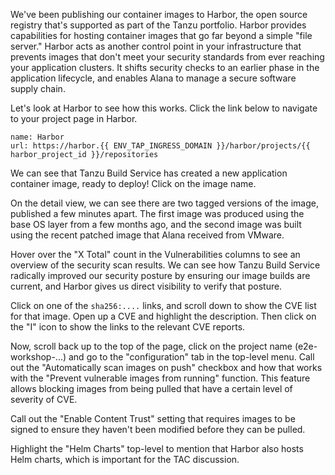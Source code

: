 We've been publishing our container images to Harbor, the open source registry that's supported as part of the Tanzu portfolio. Harbor provides capabilities for hosting container images that go far beyond a simple "file server."  Harbor acts as another control point in your infrastructure that prevents images that don't meet your security standards from ever reaching your application clusters.  It shifts security checks to an earlier phase in the application lifecycle, and enables Alana to manage a secure software supply chain.

Let's look at Harbor to see how this works. Click the link below to navigate to your project page in Harbor.

```dashboard:reload-dashboard
name: Harbor
url: https://harbor.{{ ENV_TAP_INGRESS_DOMAIN }}/harbor/projects/{{ harbor_project_id }}/repositories
```

We can see that Tanzu Build Service has created a new application container image, ready to deploy! Click on the image name.

On the detail view, we can see there are two tagged versions of the image, published a few minutes apart. The first image was produced using the base OS layer from a few months ago, and the second image was built using the recent patched image that Alana received from VMware.

Hover over the "X Total" count in the Vulnerabilities columns to see an overview of the security scan results. We can see how Tanzu Build Service radically improved our security posture by ensuring our image builds are current, and Harbor gives us direct visibility to verify that posture.

Click on one of the `sha256:....` links, and scroll down to show the CVE list for that image.  Open up a CVE and highlight the description.  Then click on the "I" icon to show the links to the relevant CVE reports.

Now, scroll back up to the top of the page, click on the project name (e2e-workshop-...) and go to the "configuration" tab in the top-level menu.  Call out the "Automatically scan images on push" checkbox and how that works with the "Prevent vulnerable images from running" function.  This feature allows blocking images from being pulled that have a certain level of severity of CVE.

Call out the "Enable Content Trust" setting that requires images to be signed to ensure they haven't been modified before they can be pulled.

Highlight the "Helm Charts" top-level to mention that Harbor also hosts Helm charts, which is important for the TAC discussion.